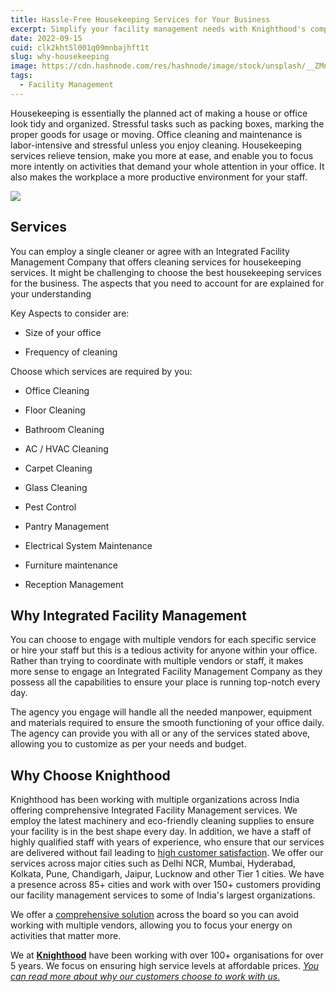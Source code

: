 ```yaml
---
title: Hassle-Free Housekeeping Services for Your Business
excerpt: Simplify your facility management needs with Knighthood's comprehensive services. From office cleaning to pantry management, we have the expertise.
date: 2022-09-15
cuid: clk2kht5l001q09mnbajhft1t
slug: why-housekeeping
image: https://cdn.hashnode.com/res/hashnode/image/stock/unsplash/__ZMnefoI3k/upload/70c2a235de1970f0eecd04877e424732.jpeg
tags:
  - Facility Management
---
```


Housekeeping is essentially the planned act of making a house or office look tidy and organized. Stressful tasks such as packing boxes, marking the proper goods for usage or moving. Office cleaning and maintenance is labor-intensive and stressful unless you enjoy cleaning. Housekeeping services relieve tension, make you more at ease, and enable you to focus more intently on activities that demand your whole attention in your office. It also makes the workplace a more productive environment for your staff.

![](https://cdn.hashnode.com/res/hashnode/image/upload/v1689661517132/313123db-bec7-4aa3-a80a-882e93028d77.png)

## Services[​](http://localhost:3000/blog/facility/housekeeping#services)

You can employ a single cleaner or agree with an Integrated Facility Management Company that offers cleaning services for housekeeping services. It might be challenging to choose the best housekeeping services for the business. The aspects that you need to account for are explained for your understanding

Key Aspects to consider are:

* Size of your office
    
* Frequency of cleaning
    

Choose which services are required by you:

* Office Cleaning
    
* Floor Cleaning
    
* Bathroom Cleaning
    
* AC / HVAC Cleaning
    
* Carpet Cleaning
    
* Glass Cleaning
    
* Pest Control
    
* Pantry Management
    
* Electrical System Maintenance
    
* Furniture maintenance
    
* Reception Management
    

## Why Integrated Facility Management[​](http://localhost:3000/blog/facility/housekeeping#why-integrated-facility-management)

You can choose to engage with multiple vendors for each specific service or hire your staff but this is a tedious activity for anyone within your office. Rather than trying to coordinate with multiple vendors or staff, it makes more sense to engage an Integrated Facility Management Company as they possess all the capabilities to ensure your place is running top-notch every day.

The agency you engage will handle all the needed manpower, equipment and materials required to ensure the smooth functioning of your office daily. The agency can provide you with all or any of the services stated above, allowing you to customize as per your needs and budget.

## Why Choose Knighthood[​](http://localhost:3000/blog/facility/housekeeping#why-choose-knighthood)

Knighthood has been working with multiple organizations across India offering comprehensive Integrated Facility Management services. We employ the latest machinery and eco-friendly cleaning supplies to ensure your facility is in the best shape every day. In addition, we have a staff of highly qualified staff with years of experience, who ensure that our services are delivered without fail leading to [high customer satisfaction](http://knighthood.co/whyus). We offer our services across major cities such as Delhi NCR, Mumbai, Hyderabad, Kolkata, Pune, Chandigarh, Jaipur, Lucknow and other Tier 1 cities. We have a presence across 85+ cities and work with over 150+ customers providing our facility management services to some of India's largest organizations.

We offer a [comprehensive solution](http://knighthood.co/services/biz-sol) across the board so you can avoid working with multiple vendors, allowing you to focus your energy on activities that matter more.

We at [**Knighthood**](http://localhost:3000/) have been working with over 100+ organisations for over 5 years. We focus on ensuring high service levels at affordable prices. [*You can read more about why our customers choose to work with us.*](http://knighthood.co/whyus)
